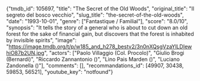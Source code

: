 {"tmdb_id": 105697, "title": "The Secret of the Old Woods", "original_title": "Il segreto del bosco vecchio", "slug_title": "the-secret-of-the-old-woods", "date": "1993-10-01", "genre": ["Fantastique / Familial"], "score": "8.0/10", "synopsis": "It tells the story of a general who is about to cut down an old forest for the sake of financial gain, but discovers that the forest is inhabited by invisible spirits", "image": "https://image.tmdb.org/t/p/w185_and_h278_bestv2/3n0nXQsgVzaYlLDIewhiO87b2UN.jpg", "actors": ["Paolo Villaggio (Col. Procolo)", "Giulio Brogi (Bernardi)", "Riccardo Zannantonio ()", "Lino Pais Marden ()", "Luciano Zandonella ()"], "comments": [], "recommandations_id": [49907, 30438, 59853, 56521], "youtube_key": "notfound"}